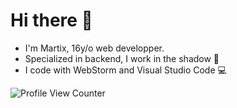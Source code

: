 # Hi there 👋
- I'm Martix, 16y/o web developper.
- Specialized in backend, I work in the shadow 🥷
- I code with WebStorm and Visual Studio Code 💻

![Profile View Counter](https://komarev.com/ghpvc/?username=MartixInTheMatrix)
